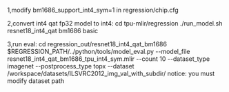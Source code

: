 1,modify bm1686_support_int4_sym=1 in regression/chip.cfg

2,convert int4 qat fp32 model to int4:
cd tpu-mlir/regression
./run_model.sh resnet18_int4_qat bm1686 basic

3,run eval:
cd regression_out/resnet18_int4_qat_bm1686
$REGRESSION_PATH/../python/tools/model_eval.py --model_file resnet18_int4_qat_bm1686_tpu_int4_sym.mlir --count 10 --dataset_type imagenet --postprocess_type topx --dataset /workspace/datasets/ILSVRC2012_img_val_with_subdir/
notice: you must modify dataset path
